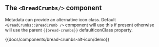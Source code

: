 ## The `<BreadCrumbs/>` component

Metadata can provide an alternative icon class. Default `<BreadCrumbs::BreadCrumb />` component
will use this if present otherwise will use the parent `{{bread-crumbs}}` defaultIconClass property.

{{docs/components/bread-crumbs-alt-icon/demo}}
